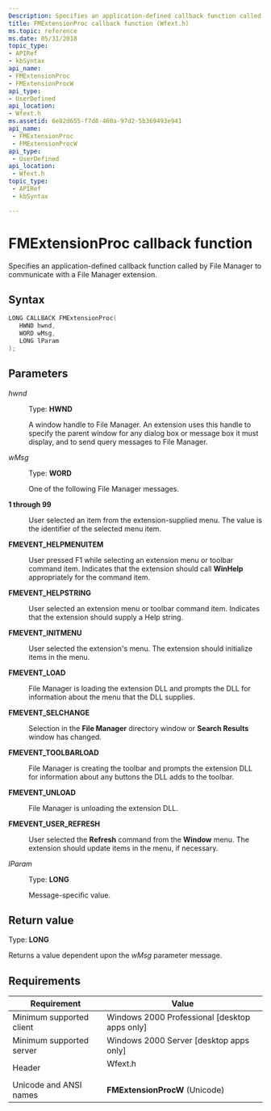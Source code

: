 ```yaml
---
Description: Specifies an application-defined callback function called by File Manager to communicate with a File Manager extension.
title: FMExtensionProc callback function (Wfext.h)
ms.topic: reference
ms.date: 05/31/2018
topic_type: 
- APIRef
- kbSyntax
api_name: 
- FMExtensionProc
- FMExtensionProcW
api_type: 
- UserDefined
api_location: 
- Wfext.h
ms.assetid: 6e02d655-f7d8-460a-97d2-5b369493e941
api_name: 
 - FMExtensionProc
 - FMExtensionProcW
api_type: 
 - UserDefined
api_location: 
 - Wfext.h
topic_type: 
 - APIRef
 - kbSyntax

---
```


# FMExtensionProc callback function

Specifies an application-defined callback function called by File Manager to communicate with a File Manager extension.

## Syntax


```C++
LONG CALLBACK FMExtensionProc(
   HWND hwnd,
   WORD wMsg,
   LONG lParam
);
```



## Parameters

<dl> <dt>

*hwnd* 
</dt> <dd>

Type: **HWND**

A window handle to File Manager. An extension uses this handle to specify the parent window for any dialog box or message box it must display, and to send query messages to File Manager.

</dd> <dt>

*wMsg* 
</dt> <dd>

Type: **WORD**

One of the following File Manager messages.

<dt>

<span id="1_through_99"></span><span id="1_THROUGH_99"></span>

<span id="1_through_99"></span><span id="1_THROUGH_99"></span>**1 through 99**


</dt> <dd>

User selected an item from the extension-supplied menu. The value is the identifier of the selected menu item.

</dd> <dt>

<span id="FMEVENT_HELPMENUITEM"></span><span id="fmevent_helpmenuitem"></span>

<span id="FMEVENT_HELPMENUITEM"></span><span id="fmevent_helpmenuitem"></span>**FMEVENT\_HELPMENUITEM**


</dt> <dd>

User pressed F1 while selecting an extension menu or toolbar command item. Indicates that the extension should call **WinHelp** appropriately for the command item.

</dd> <dt>

<span id="FMEVENT_HELPSTRING"></span><span id="fmevent_helpstring"></span>

<span id="FMEVENT_HELPSTRING"></span><span id="fmevent_helpstring"></span>**FMEVENT\_HELPSTRING**


</dt> <dd>

User selected an extension menu or toolbar command item. Indicates that the extension should supply a Help string.

</dd> <dt>

<span id="FMEVENT_INITMENU"></span><span id="fmevent_initmenu"></span>

<span id="FMEVENT_INITMENU"></span><span id="fmevent_initmenu"></span>**FMEVENT\_INITMENU**


</dt> <dd>

User selected the extension's menu. The extension should initialize items in the menu.

</dd> <dt>

<span id="FMEVENT_LOAD"></span><span id="fmevent_load"></span>

<span id="FMEVENT_LOAD"></span><span id="fmevent_load"></span>**FMEVENT\_LOAD**


</dt> <dd>

File Manager is loading the extension DLL and prompts the DLL for information about the menu that the DLL supplies.

</dd> <dt>

<span id="FMEVENT_SELCHANGE"></span><span id="fmevent_selchange"></span>

<span id="FMEVENT_SELCHANGE"></span><span id="fmevent_selchange"></span>**FMEVENT\_SELCHANGE**


</dt> <dd>

Selection in the **File Manager** directory window or **Search Results** window has changed.

</dd> <dt>

<span id="FMEVENT_TOOLBARLOAD"></span><span id="fmevent_toolbarload"></span>

<span id="FMEVENT_TOOLBARLOAD"></span><span id="fmevent_toolbarload"></span>**FMEVENT\_TOOLBARLOAD**


</dt> <dd>

File Manager is creating the toolbar and prompts the extension DLL for information about any buttons the DLL adds to the toolbar.

</dd> <dt>

<span id="FMEVENT_UNLOAD"></span><span id="fmevent_unload"></span>

<span id="FMEVENT_UNLOAD"></span><span id="fmevent_unload"></span>**FMEVENT\_UNLOAD**


</dt> <dd>

File Manager is unloading the extension DLL.

</dd> <dt>

<span id="FMEVENT_USER_REFRESH"></span><span id="fmevent_user_refresh"></span>

<span id="FMEVENT_USER_REFRESH"></span><span id="fmevent_user_refresh"></span>**FMEVENT\_USER\_REFRESH**


</dt> <dd>

User selected the **Refresh** command from the **Window** menu. The extension should update items in the menu, if necessary.

</dd> </dl> </dd> <dt>

*lParam* 
</dt> <dd>

Type: **LONG**

Message-specific value.

</dd> </dl>

## Return value

Type: **LONG**

Returns a value dependent upon the *wMsg* parameter message.

## Requirements



| Requirement | Value |
|-------------------------------------|------------------------------------------------------------------------------------|
| Minimum supported client<br/> | Windows 2000 Professional \[desktop apps only\]<br/>                         |
| Minimum supported server<br/> | Windows 2000 Server \[desktop apps only\]<br/>                               |
| Header<br/>                   | <dl> <dt>Wfext.h</dt> </dl> |
| Unicode and ANSI names<br/>   | **FMExtensionProcW** (Unicode)<br/>                                          |



 

 




